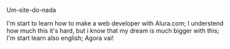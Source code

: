 ﻿Um-site-do-nada
 
 I'm start to learn how to make a web developer with Alura.com;
 I understend how much this it's hard, but i know that my dream is much bigger with this;
    I'm start learn also english; 
    Agora vai!
